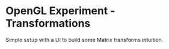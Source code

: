OpenGL Experiment - Transformations
===================================

Simple setup with a UI to build some Matrix transforms intuition.
